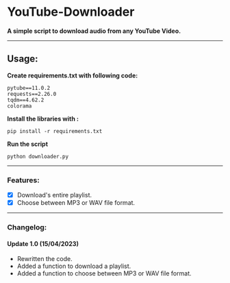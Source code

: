 # YouTube-Downloader
__A simple script to download audio from any YouTube Video.__
- - - -

## Usage:
__Create requirements.txt with following code:__

```
pytube==11.0.2
requests==2.26.0
tqdm==4.62.2
colorama
```
__Install the libraries with :__
```
pip install -r requirements.txt
```
__Run the script__
```
python downloader.py
```
- - - -

### Features:
- [x] Download's entire playlist.
- [x] Choose between MP3 or WAV file format.
- - - -

### Changelog:
#### Update 1.0 (15/04/2023)
* Rewritten the code.
* Added a function to download a playlist.
* Added a function to choose between MP3 or WAV file format.
